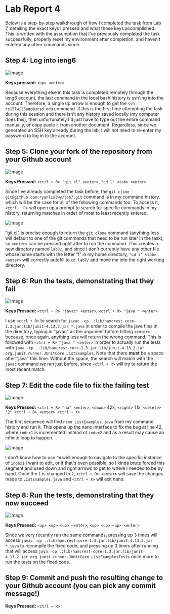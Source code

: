 # Lab Report 4
Below is a step-by-step walkthrough of how I completed the task from Lab 7, detailing the exact keys I pressed and what those keys accomplished. This is written with the assumption that I've previously completed the task successfully, properly reset my environment after completion, and haven't entered any other commands since.

## Step 4: Log into ieng6
![image](https://user-images.githubusercontent.com/110417482/221448000-72da5b67-3d7d-49fe-be32-aeb004b5b602.png)

**Keys pressed:** `<up> <enter>`

Because everything else in this task is completed remotely through the ieng6 account, the last command in the local bash history is ssh'ing into the account. Therefore, a single up arrow is enough to get the `ssh cs15lwi23aqc@ucsd.edu` command. If this is the first time attempting the task during this session and there isn't any history saved locally (my computer does this), then unfortunately I'd just have to type out the entire command manually, or copy paste it from another document. Regardless, since we generated an SSH key already during the lab, I will not need to re-enter my password to log in to the account.

## Step 5: Clone your fork of the repository from your Github account
![image](https://user-images.githubusercontent.com/110417482/221451662-cbd54df0-4a6c-447b-9dc9-dff00ad07a26.png)

**Keys Pressed:** `<ctrl + R> "git cl" <enter>`, `"cd l" <tab> <enter>`

Since I've already completed the task before, the `git clone git@github.com:ryanliulwy/lab7.git` command is in my command history, which will be the case for all of the following commands too. To access it, `<ctrl + R>` will open up a prompt to search for specific commands in my history, returning matches in order of most to least recently entered. 

![image](https://user-images.githubusercontent.com/110417482/221448727-dfaa7e1d-1e43-4b06-bdd6-e3e43f5a45ad.png)

"git cl" is precise enough to return the `git clone` command (anything less will default to one of the git commands that need to be run later in the task), so `<enter>` can be pressed right after to run the command. This creates a new directory named `lab7/`, and since I don't currently have any other file whose name starts with the letter "l" in my home directory, `"cd l" <tab> <enter>` will correctly autofill to `cd lab7/` and move me into the right working directory.


## Step 6: Run the tests, demonstrating that they fail
![image](https://user-images.githubusercontent.com/110417482/221451900-486c432d-019c-4d9c-bf4c-d927cd899764.png)

**Keys Pressed:** `<ctrl + R> "javac" <enter>`, `<ctrl + R> "java " <enter>`

I use `<ctrl + R>` to search for `javac -cp .:lib/hamcrest-core-1.3.jar:lib/junit-4.13.2.jar *.java` in order to compile the jave files in the directory, typing in "javac" as the argument before hitting `<enter>` because, once again, anything less will return the wrong command. This is followed with `<ctrl + R> "java " <enter>` in order to actually run the tests with `java -cp .:lib/hamcrest-core-1.3.jar:lib/junit-4.13.2.jar org.junit.runner.JUnitCore ListExamples`. Note that there **must** be a space after "java" this time. Without the space, the search will match with the `javac` command we ran just before, since `<ctrl + R>` will try to return the most recent match.

## Step 7: Edit the code file to fix the failing test
![image](https://user-images.githubusercontent.com/110417482/221452169-36dc8bd5-d563-4622-9fa9-d1cb1488dfc4.png)

**Keys Pressed:** `<ctrl + R> "na" <enter>`, `<down>` 42x, `<right>` 11x, `<delete> "2" <ctrl + O> <enter> <ctrl + X>`

The first sequence will find `nano ListExamples.java` from my command history and run it. This opens up the nano interface to fix the bug at line 42, where `index1` is incremented instead of `index2` and as a result may cause an infinite loop to happen.

![image](https://user-images.githubusercontent.com/110417482/221450923-7dc529f0-ef3f-48c6-861a-e69118ec0973.png)

I don't know how to use `^W` well enough to navigate to the specific instance of `index1` I want to edit, or if that's even possible, so I kinda brute forced this segment and used down and right arrows to get to where I needed to be by hand. Once the `1` is changed to `2`, `<ctrl + O> <enter>` will save the changes made to `ListExamples.java` and `<ctrl + X>` will exit nano.

## Step 8: Run the tests, demonstrating that they now succeed
![image](https://user-images.githubusercontent.com/110417482/221452282-6ce54cf5-7d4d-4a01-abfe-2f4c171b86cb.png)

**Keys Pressed:** `<up> <up> <up> <enter>`, `<up> <up> <up> <enter>`

Since we very recently ran the same commands, pressing up 3 times will access `javac -cp .:lib/hamcrest-core-1.3.jar:lib/junit-4.13.2.jar *.java` to recompile the fixed code, and pressing up 3 times after running that will access `java -cp .:lib/hamcrest-core-1.3.jar:lib/junit-4.13.2.jar org.junit.runner.JUnitCore ListExamplesTests` once more to run the tests on the fixed code.

## Step 9: Commit and push the resulting change to your Github account (you can pick any commit message!)

**Keys Pressed:** `<ctrl + R>`
